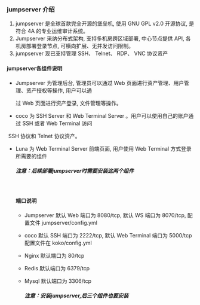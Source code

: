 ###         jumpserver 介绍



1. jumpserver 是全球首款完全开源的堡垒机, 使用 GNU GPL v2.0 开源协议, 是符合 4A 的专业运维审计系统。
2. Jumpserver 采纳分布式架构, 支持多机房跨区域部署, 中心节点提供 API, 各机房部署登录节点, 可横向扩展、无并发访问限制。
3. jumpserver 现已支持管理 SSH、 Telnet、 RDP、 VNC 协议资产





####     jumpserver各组件说明

*   Jumpserver 为管理后台, 管理员可以通过 Web 页面进行资产管理、用户管理、资产授权等操作, 用户可以通

     过 Web 页面进行资产登录, 文件管理等操作。

*  coco 为 SSH Server 和 Web Terminal Server 。用户可以使用自己的账户通过 SSH 或者 Web Terminal 访问        

​         SSH 协议和 Telnet 协议资产。

* Luna 为 Web Terminal Server 前端页面, 用户使用 Web Terminal 方式登录所需要的组件

  ##### 注意：后续部署jumpserver时需要安装这两个组件

  ​       



  #### 端口说明



  * Jumpserver 默认 Web 端口为 8080/tcp, 默认 WS 端口为 8070/tcp, 配置文件 jumpserver/config.yml

  * coco 默认 SSH 端口为 2222/tcp, 默认 Web Terminal 端口为 5000/tcp 配置文件在 koko/config.yml

  * Nginx 默认端口为 80/tcp   

  * Redis 默认端口为 6379/tcp

  * Mysql 默认端口为 3306/tcp   

    ##### 注意：安装jumpserver,后三个组件也要安装                       

   


​        

 

  









#####  